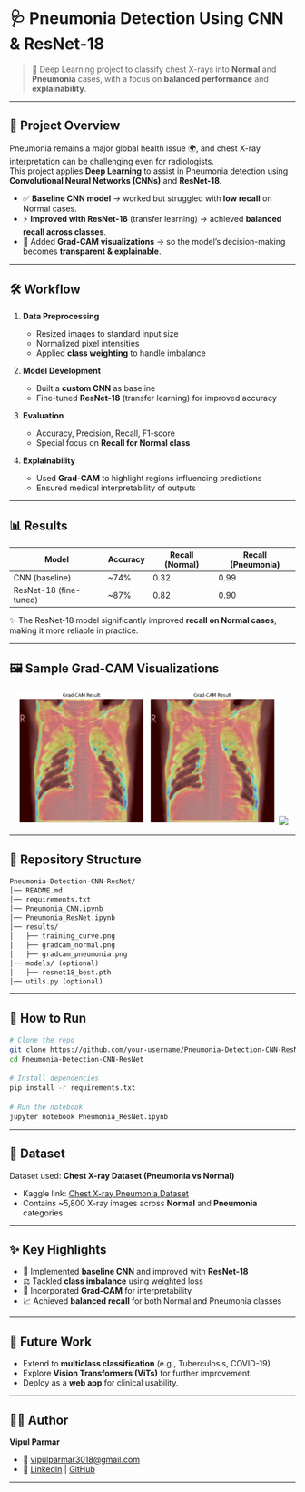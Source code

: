 # 🩺 Pneumonia Detection Using CNN & ResNet-18  

> 🚀 Deep Learning project to classify chest X-rays into **Normal** and **Pneumonia** cases, with a focus on **balanced performance** and **explainability**.  

---

## 📌 Project Overview  
Pneumonia remains a major global health issue 🌍, and chest X-ray interpretation can be challenging even for radiologists.  
This project applies **Deep Learning** to assist in Pneumonia detection using **Convolutional Neural Networks (CNNs)** and **ResNet-18**.  

- ✅ **Baseline CNN model** → worked but struggled with **low recall** on Normal cases.  
- ⚡ **Improved with ResNet-18** (transfer learning) → achieved **balanced recall across classes**.  
- 🔎 Added **Grad-CAM visualizations** → so the model’s decision-making becomes **transparent & explainable**.  

---

## 🛠️ Workflow  
1. **Data Preprocessing**  
   - Resized images to standard input size  
   - Normalized pixel intensities  
   - Applied **class weighting** to handle imbalance  

2. **Model Development**  
   - Built a **custom CNN** as baseline  
   - Fine-tuned **ResNet-18** (transfer learning) for improved accuracy  

3. **Evaluation**  
   - Accuracy, Precision, Recall, F1-score  
   - Special focus on **Recall for Normal class**  

4. **Explainability**  
   - Used **Grad-CAM** to highlight regions influencing predictions  
   - Ensured medical interpretability of outputs  

---

## 📊 Results  

| Model        | Accuracy | Recall (Normal) | Recall (Pneumonia) |
|--------------|----------|-----------------|--------------------|
| CNN (baseline) | ~74%    | 0.32            | 0.99               |
| ResNet-18 (fine-tuned) | ~87% | 0.82 | 0.90 |

✨ The ResNet-18 model significantly improved **recall on Normal cases**, making it more reliable in practice.  

---

## 🖼️ Sample Grad-CAM Visualizations  

<p align="center">
  <img src="Grad-CAM Results/Normal Predicted.png" width="45%" />
  <img src="Grad-CAM Results/Normal Predicted.png" width="45%" />
  <img src="Grad-CAM Results/Comparision.png" width="45%" />
</p>  

---

## 📂 Repository Structure  

```
Pneumonia-Detection-CNN-ResNet/
│── README.md
│── requirements.txt
│── Pneumonia_CNN.ipynb
│── Pneumonia_ResNet.ipynb
│── results/
│   ├── training_curve.png
│   ├── gradcam_normal.png
│   ├── gradcam_pneumonia.png
│── models/ (optional)
│   ├── resnet18_best.pth
│── utils.py (optional)
```

---

## 🚀 How to Run  

```bash
# Clone the repo
git clone https://github.com/your-username/Pneumonia-Detection-CNN-ResNet.git
cd Pneumonia-Detection-CNN-ResNet

# Install dependencies
pip install -r requirements.txt

# Run the notebook
jupyter notebook Pneumonia_ResNet.ipynb
```

---

## 📖 Dataset  
Dataset used: **Chest X-ray Dataset (Pneumonia vs Normal)**  
- Kaggle link: [Chest X-ray Pneumonia Dataset](https://www.kaggle.com/paultimothymooney/chest-xray-pneumonia)  
- Contains ~5,800 X-ray images across **Normal** and **Pneumonia** categories  

---

## ✨ Key Highlights  
- 🧠 Implemented **baseline CNN** and improved with **ResNet-18**  
- ⚖️ Tackled **class imbalance** using weighted loss  
- 🔎 Incorporated **Grad-CAM** for interpretability  
- 📈 Achieved **balanced recall** for both Normal and Pneumonia classes  

---

## 📌 Future Work  
- Extend to **multiclass classification** (e.g., Tuberculosis, COVID-19).  
- Explore **Vision Transformers (ViTs)** for further improvement.  
- Deploy as a **web app** for clinical usability.  

---

## 👨‍💻 Author  
**Vipul Parmar**  
- 📧 [vipulparmar3018@gmail.com](mailto:vipulparmar3018@gmail.com)  
- 🔗 [LinkedIn](https://www.linkedin.com/in/vipul-parmar-886b48256/) | [GitHub](https://github.com/weepull)  

---

